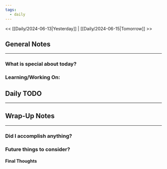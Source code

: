 ```yaml
---
tags:
  - daily
---
```

<< [[Daily/2024-06-13|Yesterday]] |  [[Daily/2024-06-15|Tomorrow]] >>

## General Notes
---
### What is special about today?


### Learning/Working On:



## Daily TODO
---




## Wrap-Up Notes
---
### Did I accomplish anything?
### Future things to consider?
#### Final Thoughts

